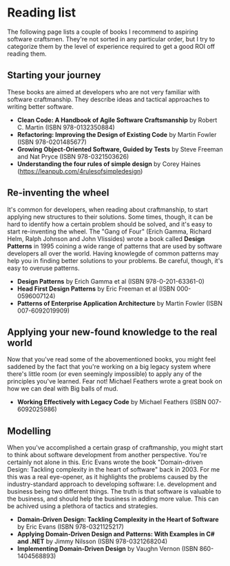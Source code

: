 # Reading list
The following page lists a couple of books I recommend to aspiring software craftsmen. They're not sorted in any particular order, but I try to categorize them by the level of experience required to get a good ROI off reading them.

## Starting your journey

These books are aimed at developers who are not very familiar with software craftmanship. They describe ideas and tactical approaches to writing better software.

 -  **Clean Code: A Handbook of Agile Software Craftsmanship** by Robert C. Martin (ISBN 978-0132350884)
 -  **Refactoring: Improving the Design of Existing Code** by Martin Fowler (ISBN 978-0201485677)
 -  **Growing Object-Oriented Software, Guided by Tests** by Steve Freeman and Nat Pryce (ISBN 978-0321503626)
 -  **Understanding the four rules of simple design** by Corey Haines (https://leanpub.com/4rulesofsimpledesign)
 
## Re-inventing the wheel

It's common for developers, when reading about craftmanship, to start applying new structures to their solutions. Some times, though, it can be hard to identify how a certain problem should be solved, and it's easy to start re-inventing the wheel. The "Gang of Four" (Erich Gamma, Richard Helm, Ralph Johnson and John Vlissides) wrote a book called **Design Patterns** in 1995 coining a wide range of patterns that are used by software developers all over the world. Having knowlegde of common patterns may help you in finding better solutions to your problems. Be careful, though, it's easy to overuse patterns.

 -  **Design Patterns** by Erich Gamma et al (ISBN 978-0-201-63361-0)
 -  **Head First Design Patterns** by Eric Freeman et al (ISBN 000-0596007124)
 -  **Patterns of Enterprise Application Architecture** by Martin Fowler (ISBN 007-6092019909)

## Applying your new-found knowledge to the real world

Now that you've read some of the abovementioned books, you might feel saddened by the fact that you're working on a big legacy system where there's little room (or even seemingly impossible) to apply any of the principles you've learned. Fear not! Michael Feathers wrote a great book on how we can deal with Big balls of mud.

 -  **Working Effectively with Legacy Code** by Michael Feathers (ISBN 007-6092025986)

## Modelling

When you've accomplished a certain grasp of craftmanship, you might start to think about software development from another perspective. You're certainly not alone in this. Eric Evans wrote the book "Domain-driven Design: Tackling complexity in the heart of software" back in 2003. For me this was a real eye-opener, as it highlights the problems caused by the industry-standard approach to developing software: I.e. development and business being two different things. The truth is that software is valuable to the business, and should help the business in adding more value. This can be achived using a plethora of tactics and strategies.

 -  **Domain-Driven Design: Tackling Complexity in the Heart of Software** by Eric Evans (ISBN 978-0321125217)
 -  **Applying Domain-Driven Design and Patterns: With Examples in C# and .NET** by Jimmy Nilsson (ISBN 978-0321268204)
 -  **Implementing Domain-Driven Design** by Vaughn Vernon (ISBN 860-1404568893)
